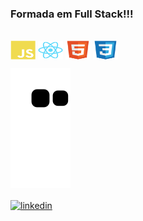 ### Formada em Full Stack!!! 


<div style="display: inline_block"><br>
  <img align="center" alt="Js" height="30" width="40" src="https://raw.githubusercontent.com/devicons/devicon/master/icons/javascript/javascript-plain.svg">
    <img align="center" alt="React" height="30" width="40" src="https://raw.githubusercontent.com/devicons/devicon/master/icons/react/react-original.svg">
  <img align="center" alt="HTML" height="30" width="40" src="https://raw.githubusercontent.com/devicons/devicon/master/icons/html5/html5-original.svg">
  <img align="center" alt="CSS" height="30" width="40" src="https://raw.githubusercontent.com/devicons/devicon/master/icons/css3/css3-original.svg">
 
 ![Snake animation](https://github.com/lorenaop/lorenaop/blob/output/github-contribution-grid-snake.svg)
 
</div>
<a href="https://www.linkedin.com/in/lorena-oliveira-402ab2182/" target="_blank">
  <img align="center" src="https://img.shields.io/badge/lorena-oliveira-402ab2182?style=flat&logo=linkedin" alt="linkedin"/>
</a>
